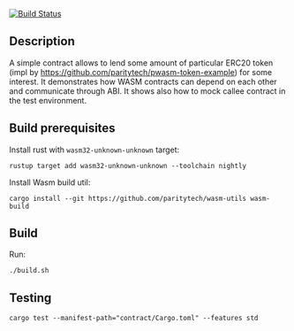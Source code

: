 [![Build Status](https://travis-ci.org/paritytech/pwasm-token-example.svg?branch=master)](https://travis-ci.org/paritytech/pwasm-repo-contract)
## Description
A simple contract allows to lend some amount of particular ERC20 token (impl by https://github.com/paritytech/pwasm-token-example) for some interest. It demonstrates how WASM contracts can depend on each other and communicate through ABI. It shows also how to mock callee contract in the test environment.
## Build prerequisites
Install rust with `wasm32-unknown-unknown` target:
```
rustup target add wasm32-unknown-unknown --toolchain nightly
```
Install Wasm build util:
```
cargo install --git https://github.com/paritytech/wasm-utils wasm-build
```
## Build
Run:
```
./build.sh
```
## Testing
```
cargo test --manifest-path="contract/Cargo.toml" --features std
```
